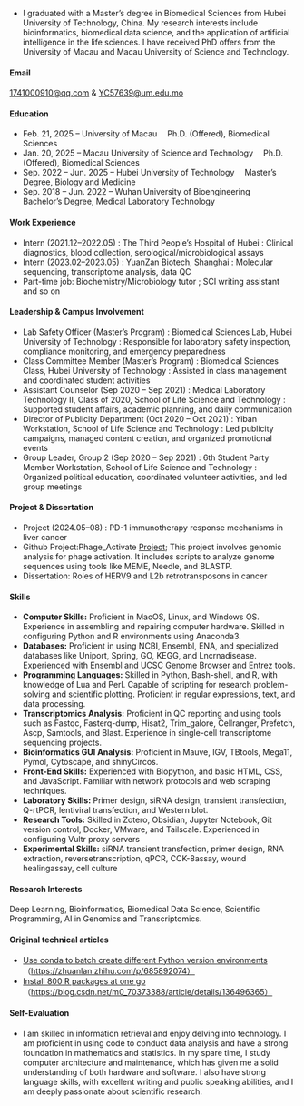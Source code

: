 

- I graduated with a Master’s degree in Biomedical Sciences from Hubei University of Technology, China. My research interests include bioinformatics, biomedical data science, and the application of artificial intelligence in the life sciences. I have received PhD offers from the University of Macau and Macau University of Science and Technology.


#### Email
1741000910@qq.com & YC57639@um.edu.mo

#### Education
- Feb. 21, 2025 – University of Macau
 Ph.D. (Offered), Biomedical Sciences
- Jan. 20, 2025 – Macau University of Science and Technology
 Ph.D. (Offered), Biomedical Sciences
- Sep. 2022 – Jun. 2025 – Hubei University of Technology
 Master’s Degree, Biology and Medicine
- Sep. 2018 – Jun. 2022 – Wuhan University of Bioengineering
 Bachelor’s Degree, Medical Laboratory Technology

#### Work Experience
- Intern (2021.12–2022.05) : The Third People’s Hospital of Hubei : Clinical diagnostics, blood collection, serological/microbiological assays  
- Intern (2023.02–2023.05) : YuanZan Biotech, Shanghai : Molecular sequencing, transcriptome analysis, data QC
- Part-time job: Biochemistry/Microbiology tutor ; SCI writing assistant and so on

####  Leadership & Campus Involvement
- Lab Safety Officer (Master’s Program) : Biomedical Sciences Lab, Hubei University of Technology : Responsible for laboratory safety inspection, compliance monitoring, and emergency preparedness
- Class Committee Member (Master’s Program) : Biomedical Sciences Class, Hubei University of Technology : Assisted in class management and coordinated student activities
- Assistant Counselor (Sep 2020 – Sep 2021) : Medical Laboratory Technology II, Class of 2020, School of Life Science and Technology : Supported student affairs, academic planning, and daily communication
- Director of Publicity Department (Oct 2020 – Oct 2021) : Yiban Workstation, School of Life Science and Technology : Led publicity campaigns, managed content creation, and organized promotional events
- Group Leader, Group 2 (Sep 2020 – Sep 2021) : 6th Student Party Member Workstation, School of Life Science and Technology : Organized political education, coordinated volunteer activities, and led group meetings

#### Project & Dissertation
- Project (2024.05–08) : PD-1 immunotherapy response mechanisms in liver cancer
- Github Project:Phage_Activate [Project](https://github.com/zequanhan/phage_activate); This project involves genomic analysis for phage activation. It includes scripts to analyze genome sequences using tools like MEME, Needle, and BLASTP.
- Dissertation: Roles of HERV9 and L2b retrotransposons in cancer

#### Skills
- **Computer Skills:** Proficient in MacOS, Linux, and Windows OS. Experience in assembling and repairing computer hardware. Skilled in configuring Python and R environments using Anaconda3.
- **Databases:** Proficient in using NCBI, Ensembl, ENA, and specialized databases like Uniport, Spring, GO, KEGG, and Lncrnadisease. Experienced with Ensembl and UCSC Genome Browser and Entrez tools.
- **Programming Languages:** Skilled in Python, Bash-shell, and R, with knowledge of Lua and Perl. Capable of scripting for research problem-solving and scientific plotting. Proficient in regular expressions, text, and data processing.
- **Transcriptomics Analysis:** Proficient in QC reporting and using tools such as Fastqc, Fasterq-dump, Hisat2, Trim_galore, Cellranger, Prefetch, Ascp, Samtools, and Blast. Experience in single-cell transcriptome sequencing projects.
- **Bioinformatics GUI Analysis:** Proficient in Mauve, IGV, TBtools, Mega11, Pymol, Cytoscape, and shinyCircos.
- **Front-End Skills:** Experienced with Biopython, and basic HTML, CSS, and JavaScript. Familiar with network protocols and web scraping techniques.
- **Laboratory Skills:** Primer design, siRNA design, transient transfection, Q-rtPCR, lentiviral transfection, and Western blot.
- **Research Tools:** Skilled in Zotero, Obsidian, Jupyter Notebook, Git version control, Docker, VMware, and Tailscale. Experienced in configuring Vultr proxy servers
- **Experimental Skills:** siRNA transient transfection, primer design, RNA extraction, reversetranscription, qPCR, CCK-8assay, wound healingassay, cell culture
#### Research Interests
Deep Learning, Bioinformatics, Biomedical Data Science, Scientific Programming, AI in Genomics and Transcriptomics.

#### Original technical articles
- [Use conda to batch create different Python version environments](https://zhuanlan.zhihu.com/p/685892074)（https://zhuanlan.zhihu.com/p/685892074）
- [Install 800 R packages at one go](https://blog.csdn.net/m0_70373388/article/details/136496365)（https://blog.csdn.net/m0_70373388/article/details/136496365）

#### Self-Evaluation
- I am skilled in information retrieval and enjoy delving into technology. I am proficient in using code to conduct data analysis and have a strong foundation in mathematics and statistics. In my spare time, I study computer architecture and maintenance, which has given me a solid understanding of both hardware and software. I also have strong language skills, with excellent writing and public speaking abilities, and I am deeply passionate about scientific research.
